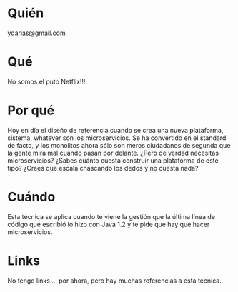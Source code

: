 # Quién
ydarias@gmail.com

# Qué
No somos el puto Netflix!!!  

# Por qué
Hoy en día el diseño de referencia cuando se crea una nueva plataforma, sistema, whatever son los microservicios. Se ha convertido en el standard de facto, y los monolitos ahora sólo son meros ciudadanos de segunda que la gente mira mal cuando pasan por delante. ¿Pero de verdad necesitas microservicios? ¿Sabes cuánto cuesta construir una plataforma de este tipo? ¿Crees que escala chascando los dedos y no cuesta nada?

# Cuándo
Esta técnica se aplica cuando te viene la gestión que la última línea de código que escribió lo hizo con Java 1.2 y te pide que hay que hacer microservicios.

# Links
No tengo links ... por ahora, pero hay muchas referencias a esta técnica.
